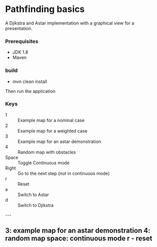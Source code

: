 # Pathfinding basics

A Djikstra and Astar implementation with a graphical view for a presentation.

### Prerequisites

- JDK 1.8
- Maven

### build

- mvn clean install

Then run the application

### Keys

<dl>
    <dt>1</dt>
    <dd>Example map for a nominal case</dd>
    <dt>2</dt>
    <dd>Example map for a weighted case</dd>
    <dt>3</dt>
    <dd>Example map for an astar demonstration</dd>
    <dt>4</dt>
    <dd>Random map with obstacles</dd>
    <dt>Space</dt>
    <dd>Toggle Continuous mode</dd>
    <dt>Right</dt>
    <dd>Go to the next step (not in continuous mode)</dd>
    <dt>r</dt>
    <dd>Reset</dd>
    <dt>a</dt>
    <dd>Switch to Astar</dd>
    <dt>d</dt>
    <dd>Switch to Djikstra</dd>
</dl>
---

3: example map for an astar demonstration
4: random map
space: continuous mode
r - reset
---
